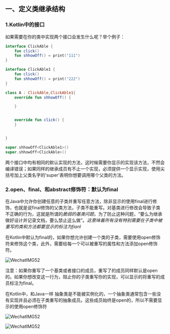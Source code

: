 ## 一、定义类继承结构

### 1.Kotlin中的接口

如果需要在你的类中实现两个接口会发生什么呢？举个例子：

```kotlin
interface ClickAble {
    fun click()
    fun shhowOff() = print("111")
}

interface ClickAble1 {
    fun click()
    fun shhowOff() = print("222")
}

class A : ClickAble,ClickAble1{
    override fun shhowOff() {

    }


    override fun click() {
    }


}

super.shhowOff<ClickAble1>()
super.shhowOff<ClickAble>()
```

两个接口中均有相同的默认实现的方法，这时候需要你显示的实现该方法，不然会编译错误；如果同样的继承成员有不止一个实现，必须提供一个显示实现，使用尖括号加上父类名字的‘super’表明你想要调用哪个父类的方法。

### 2.open、final、和abstract修饰符：默认为final

在Java中允许你创建任意的子类并重写任意方法，除非显示的使用final进行修饰，也就是说final修饰的父类方法，子类不能重写。对基类进行修改会导致子类不正确的行为，这就是所谓的*脆弱的基类问题*，为了防止这种问题，“要么为继承做好设计并记录文档，要么禁止这么做”。*这意味着所有没有特别需要在子类中被重写的类和方法都要显示的标注为fianl*

在Kotlin中默认为final的，如果你想允许创建一个类的子类，需要使用open修饰符来修饰这个类，此外，需要给每一个可以被重写的属性和方法添加open修饰符。

![WechatIMG52](http://lc-2hxprqvs.cn-n1.lcfile.com/13452df5f69cfa1f4207.jpeg)

注意：如果你重写了一个基类或者接口的成员，重写了的成员同样默认是open的。如果你想改变这一行为，阻止你的子类重写你的实现，可以显示的将重写的成员标注为final。

在Kotlin中，和Java一样 抽象类是不能被实例化的，一个抽象类通常包含一些没有实现并且必须在子类重写的抽象成员。这些成员始终是open的，所以不需要显示的使用open修饰符

![WechatIMG52](http://lc-2hxprqvs.cn-n1.lcfile.com/910b24cb2c47b6d6c102.jpeg)


![WechatIMG52](http://lc-2hxprqvs.cn-n1.lcfile.com/e9bbff8ab718ad16b202.jpeg)

